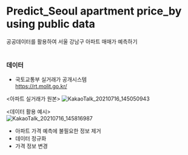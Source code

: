 # Predict_Seoul apartment price_by using public data
공공데이터를 활용하여 서울 강남구 아파트 매매가 예측하기
<br>
<br>

### 데이터
- 국토교통부 실거래가 공개시스템
<br> https://rt.molit.go.kr/

<아파트 실거래가 원본>
![KakaoTalk_20210716_145050943](https://user-images.githubusercontent.com/59918820/125898929-b3415287-6c38-4d47-887a-fe51a6a75555.png)

<데이터 활용 예시><br>
![KakaoTalk_20210716_145816987](https://user-images.githubusercontent.com/59918820/125899467-fc2cc29d-c2a3-4a1e-859a-24b202cf74f2.png)

- 아파트 가격 예측에 불필요한 정보 제거
- 데이터 정규화
- 가격 정보 변경


